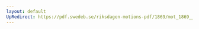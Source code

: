 ```yaml
---
layout: default
UpRedirect: https://pdf.swedeb.se/riksdagen-motions-pdf/1869/mot_1869__ak__00266/mot_1869__ak__00266_002.pdf
---
```


